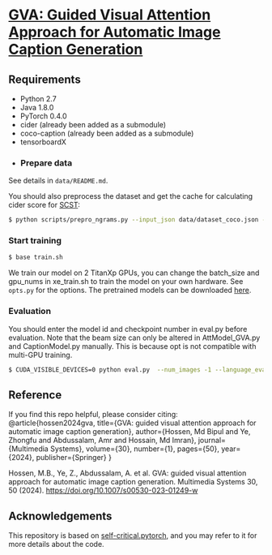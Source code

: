 # [GVA: Guided Visual Attention Approach for Automatic Image Caption Generation](https://link.springer.com/article/10.1007/s00530-023-01249-w)
## Requirements

- Python 2.7
- Java 1.8.0
- PyTorch 0.4.0
- cider (already been added as a submodule)
- coco-caption (already been added as a submodule)
- tensorboardX
- ### Prepare data

See details in `data/README.md`.

You should also preprocess the dataset and get the cache for calculating cider score for [SCST](https://arxiv.org/abs/1612.00563):

```bash
$ python scripts/prepro_ngrams.py --input_json data/dataset_coco.json --dict_json data/cocotalk_attr.json --output_pkl data/coco-train-new --split train
```
### Start training

```bash
$ base train.sh
```
We train our model on 2 TitanXp GPUs, you can change the batch_size and gpu_nums in xe_train.sh  to train the model on your own hardware.
See `opts.py` for the options. The pretrained models can be downloaded [here](https://drive.google.com/open?id=1-JRl_3Vf0tzyOgEwfCH6yNDIdCyobNvH).


### Evaluation
You should enter the model id and checkpoint number in eval.py before evaluation. Note that the beam size can only be altered in AttModel_GVA.py and CaptionModel.py manually. This is because opt is not compatible with multi-GPU training.
```bash
$ CUDA_VISIBLE_DEVICES=0 python eval.py  --num_images -1 --language_eval 1 --batch_size 100 --split test
```



## Reference

If you find this repo helpful, please consider citing:
@article{hossen2024gva,
  title={GVA: guided visual attention approach for automatic image caption generation},
  author={Hossen, Md Bipul and Ye, Zhongfu and Abdussalam, Amr and Hossain, Md Imran},
  journal={Multimedia Systems},
  volume={30},
  number={1},
  pages={50},
  year={2024},
  publisher={Springer}
}

Hossen, M.B., Ye, Z., Abdussalam, A. et al. GVA: guided visual attention approach for automatic image caption generation. Multimedia Systems 30, 50 (2024). https://doi.org/10.1007/s00530-023-01249-w

## Acknowledgements

This repository is based on [self-critical.pytorch](https://github.com/ruotianluo/self-critical.pytorch), and you may refer to it for more details about the code.
